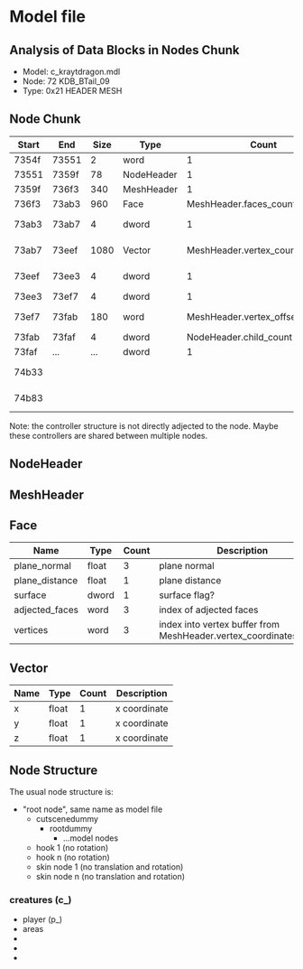 # Model file

## Analysis of Data Blocks in Nodes Chunk

* Model: c_kraytdragon.mdl
* Node: 72 KDB_BTail_09
* Type: 0x21 HEADER MESH

## Node Chunk

| Start | End   | Size | Type       | Count                    | Description      |
|-------|-------|------|------------|--------------------------|------------------|
| 7354f | 73551 |    2 | word       | 1                        | Node Type        |
| 73551 | 7359f |   78 | NodeHeader | 1                        | Node Header      |
| 7359f | 736f3 |  340 | MeshHeader | 1                        | MeshHeader       |
| 736f3 | 73ab3 |  960 | Face       | MeshHeader.faces_count   | MeshHeader.faces_offset: face list |
| 73ab3 | 73ab7 |    4 | dword      | 1                        | MeshHeader.vertex_count_offset: list of vertex counts in vertex array |
| 73ab7 | 73eef | 1080 | Vector     | MeshHeader.vertex_count  | MeshHeader.vertex_coordinates_offset: float x,y,z for each vertex |
| 73eef | 73ee3 |    4 | dword      | 1                        | MeshHeader.vertex_offset_offset: list of offsets for vertex array |
| 73ee3 | 73ef7 |    4 | dword      | 1                        | ??? 0x11A (282) |
| 73ef7 | 73fab |  180 | word       | MeshHeader.vertex_offset_count[0] | MeshHeader.vertex_offset_offset[0]: just some consecutive ascending ids |
| 73fab | 73faf |    4 | dword      | NodeHeader.child_count   | child offsets list |
| 73faf | ...   | ...  | dword      | 1                        | first child node offset |
| 74b33 |       |      |            |                          | controller offset (5 controller, each 0x10 bytes?) |
| 74b83 |       |      |            |                          | controller data start (controller data count: 17) |

Note: the controller structure is not directly adjected to the node. Maybe these controllers are shared between multiple nodes.


## NodeHeader

## MeshHeader

## Face

| Name            | Type  | Count | Description      |
|-----------------|-------|-------|-----------|
| plane_normal    | float |   3   | plane normal |
| plane_distance  | float |   1   | plane distance |
| surface         | dword |   1   |  surface flag? |
| adjected_faces  | word  |   3   | index of adjected faces |
| vertices        | word  |   3   | index into vertex buffer from MeshHeader.vertex_coordinates_offset |

## Vector
| Name | Type  | Count | Description  |
|------|-------|-------|--------------|
| x    | float |   1   | x coordinate |
| y    | float |   1   | x coordinate |
| z    | float |   1   | x coordinate |


## Node Structure

The usual node structure is:

* "root node", same name as model file
    * cutscenedummy
        *  rootdummy
            * ...model nodes
    * hook 1 (no rotation)
    * hook n (no rotation)
    * skin node 1 (no translation and rotation)
    * skin node n (no translation and rotation)


### creatures (c_)
* player (p_)
* areas
* 
* 
* 